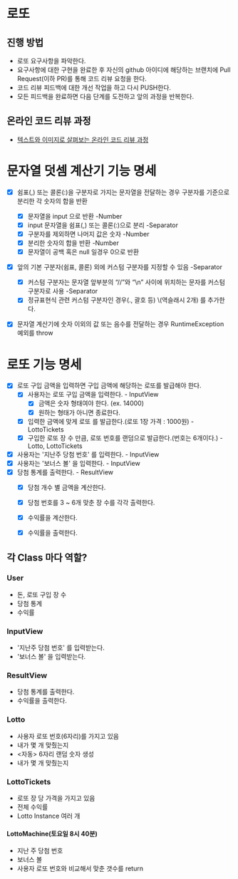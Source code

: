 # 로또
## 진행 방법
* 로또 요구사항을 파악한다.
* 요구사항에 대한 구현을 완료한 후 자신의 github 아이디에 해당하는 브랜치에 Pull Request(이하 PR)를 통해 코드 리뷰 요청을 한다.
* 코드 리뷰 피드백에 대한 개선 작업을 하고 다시 PUSH한다.
* 모든 피드백을 완료하면 다음 단계를 도전하고 앞의 과정을 반복한다.

## 온라인 코드 리뷰 과정
* [텍스트와 이미지로 살펴보는 온라인 코드 리뷰 과정](https://github.com/next-step/nextstep-docs/tree/master/codereview)

# 문자열 덧셈 계산기 기능 명세
- [x] 쉼표(,) 또는 콜론(:)을 구분자로 가지는 문자열을 전달하는 경우 구분자를 기준으로 분리한 각 숫자의 합을 반환
  - [x] 문자열을 input 으로 반환 -Number
  - [x] input 문자열을 쉼표(,) 또는 콜론(:)으로 분리 -Separator
  - [x] 구분자를 제외하면 나머지 값은 숫자 -Number 
  - [x] 분리한 숫자의 합을 반환 -Number
  - [x] 문자열이 공백 혹은 null 일경우 0으로 반환
- [x] 앞의 기본 구분자(쉼표, 콜론) 외에 커스텀 구분자를 지정할 수 있음 -Separator
  - [x] 커스텀 구분자는 문자열 앞부분의 “//”와 “\n” 사이에 위치하는 문자를 커스텀 구분자로 사용 -Separator
  - [x] 정규표현식 관련 커스텀 구분자인 경우(., 괄호 등) \\(역슬래시 2개) 를 추가한다.
- [x] 문자열 계산기에 숫자 이외의 값 또는 음수를 전달하는 경우 RuntimeException 예외를 throw 


# 로또 기능 명세
- [x] 로또 구입 금액을 입력하면 구입 금액에 해당하는 로또를 발급해야 한다.
  - [x] 사용자는 로또 구입 금액을 입력한다. - InputView
    - [x] 금액은 숫자 형태여야 한다. (ex. 14000)
    - [x] 원하는 형태가 아니면 종료한다.
  - [x] 입력한 금액에 맞게 로또 를 발급한다.(로또 1장 가격 : 1000원) - LottoTickets
  - [x] 구입한 로또 장 수 만큼, 로또 번호를 랜덤으로 발급한다.(번호는 6개이다.) - Lotto, LottoTickets
- [x] 사용자는 '지난주 당첨 번호' 를 입력한다. - InputView
- [x] 사용자는 '보너스 볼' 을 입력한다. - InputView
- [x] 당첨 통계를 출력한다. - ResultView
  - [x] 당첨 개수 별 금액을 계산한다. 
  - [x] 당첨 번호를 3 ~ 6개 맞춘 장 수를 각각 출력한다.
  - [x] 수익률을 계산한다.
  - [x] 수익률을 출력한다.


## 각 Class 마다 역할?

### User
  - 돈, 로또 구입 장 수
  - 당첨 통계
  - 수익률

### InputView  
  - '지난주 당첨 번호' 를 입력받는다.
  - '보너스 볼' 을 입력받는다.


### ResultView 
  - 당첨 통계를 출력한다.
  - 수익률을 출력한다.


### Lotto
  - 사용자 로또 번호(6자리)를 가지고 있음
  - 내가 몇 개 맞췄는지
  - <자동> 6자리 랜덤 숫자 생성
  - 내가 몇 개 맞췄는지
  

### LottoTickets
  - 로또 장 당 가격을 가지고 있음
  - 전체 수익률
  - Lotto Instance 여러 개


#### LottoMachine(토요일 8시 40분)
 - 지난 주 당첨 번호
 - 보너스 볼
 - 사용자 로또 번호와 비교해서 맞춘 갯수를 return
